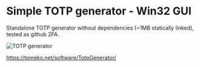 # Simple TOTP generator - Win32 GUI

Standalone TOTP generator without dependencies (~1MB statically linked), tested as github 2FA.

![TOTP generator](https://tomeko.net/software/TotpGenerator/TotpGenerator.png)

https://tomeko.net/software/TotpGenerator/